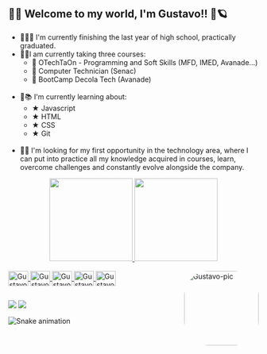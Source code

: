 ## 🌌🌠 Welcome to my world, I'm Gustavo!! 🚀🪐 

- 👨‍🎓🥳 I'm currently finishing the last year of high school, practically graduated.
- 🤩🚩I am currently taking three courses: <br>
    - 🚀 OTechTaOn - Programming and Soft Skills (MFD, IMED, Avanade...) <br>
    - 🚀 Computer Technician (Senac) <br>
    - 🚀 BootCamp Decola Tech (Avanade) <br><br>
-  🔎📚 I'm currently learning about: <br>
    - ★ Javascript <br>
    - ★ HTML <br>
    - ★ CSS <br>
    - ★ Git <br><br>
- 👀💼 I'm looking for my first opportunity in the technology area, where I can put into practice all my knowledge acquired in courses, learn, overcome challenges and constantly evolve alongside the company.

<div align="center">
  <a href="https://github.com/GustavoVenancioC">
  <img height="167em" src="https://github-readme-stats.vercel.app/api?username=GustavoVenancioC&show_icons=true&theme=graywhite&include_all_commits=true&count_private=true"/>
  <img height="167em" src="https://github-readme-stats.vercel.app/api/top-langs/?username=GustavoVenancioC&layout=compact&langs_count=7&theme=graywhite"/>
</div>
<div style="display: inline_block"><br>
  <img align="center" alt="Gustavo-Js" height="30" width="40" src="https://cdn.jsdelivr.net/gh/devicons/devicon/icons/javascript/javascript-original.svg">
  <img align="center" alt="Gustavo-HTML" height="30" width="40" src="https://cdn.jsdelivr.net/gh/devicons/devicon/icons/html5/html5-original.svg">
  <img align="center" alt="Gustavo-CSS" height="30" width="40" src="https://cdn.jsdelivr.net/gh/devicons/devicon/icons/css3/css3-original.svg">
  <img align="center" alt="Gustavo-GIT" height="30" width="40" src="https://cdn.jsdelivr.net/gh/devicons/devicon/icons/git/git-original.svg">
  <img align="center" alt="Gustavo-GitHub" height="30" width="40" src="https://cdn.jsdelivr.net/gh/devicons/devicon/icons/github/github-original.svg">
  <img align="right" alt="Gustavo-pic" height="150" style="border-radius:50px;" src="https://cdn.discordapp.com/attachments/889719796080467979/914378716719747152/bugs-bunny2-twilightwap.com.gif">
</div>
  
##
 
<div> 
  <a href="https://www.linkedin.com/in/gustavo-venâncio-de-carvalho/" target="_blank"><img src="https://img.shields.io/badge/-LinkedIn-%230077B5?style=for-the-badge&logo=linkedin&logoColor=white" target="_blank"></a> 
  <a href = "mailto:gustavo.venancioc7@gmail.com"><img src="https://img.shields.io/badge/-Gmail-%23333?style=for-the-badge&logo=gmail&logoColor=white" target="_blank"></a>
 
  ![Snake animation](https://github.com/GustavoVenancioC/GustavoVenancioC/blob/output/github-contribution-grid-snake.svg)
 
</div>
